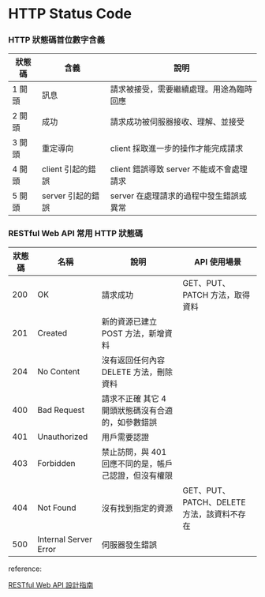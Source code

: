 # HTTP Status Code

### HTTP 狀態碼首位數字含義

狀態碼 |	含義             | 說明
----- | ---------------- | -----
1 開頭 | 訊息             | 請求被接受，需要繼續處理。用途為臨時回應
2 開頭 | 成功             | 請求成功被伺服器接收、理解、並接受
3 開頭 | 重定導向          | client 採取進一步的操作才能完成請求
4 開頭 | client 引起的錯誤 | client 錯誤導致 server 不能或不會處理請求
5 開頭 | server 引起的錯誤 | server 在處理請求的過程中發生錯誤或異常

### RESTful Web API 常用 HTTP 狀態碼

狀態碼 | 名稱 | 說明 | API 使用場景
--- | ----------------------| ------- | ----
200 | OK                    | 請求成功 | GET、PUT、PATCH 方法，取得資料
201 | Created               |	新的資源已建立	POST 方法，新增資料 |
204 | No Content            | 沒有返回任何內容	DELETE 方法，刪除資料 |
400 |	Bad Request           |	請求不正確	其它 4 開頭狀態碼沒有合適的，如參數錯誤 |
401 | Unauthorized          | 用戶需要認證 | 
403 | Forbidden             | 禁止訪問，與 401 回應不同的是，帳戶己認證，但沒有權限 | 
404 | Not Found             | 沒有找到指定的資源 | GET、PUT、PATCH、DELETE 方法，該資料不存在
500 | Internal Server Error | 伺服器發生錯誤 | 

reference:

[RESTful Web API 設計指南](https://www.footmark.info/programming-language/design/restful-webapi-design-guide/)
